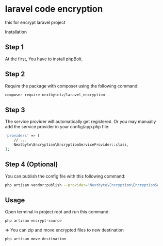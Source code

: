 # laravel code encryption
this for encrypt laravel project 



Installation
## Step 1
At the first, You have to install phpBolt.

## Step 2
Require the package with composer using the following command:
```bash
composer require nextbytetz/laravel_encryption
```
## Step 3
The service provider will automatically get registered. Or you may manually add the service provider in your config/app.php file:

```bash
'providers' => [
    // ...
    Nextbyte\Encryption\EncryptionServiceProvider::class,
];

```



## Step 4 (Optional)
You can publish the config file with this following command:

```bash
php artisan vendor:publish --provider="Nextbyte\Encryption\EncryptionServiceProvider"
```

## Usage
Open terminal in project root and run this command:
```bash
php artisan encrypt-source
```
=> You can zip and move encrypted files to new destination

```bash
php artisan move-destination
```
